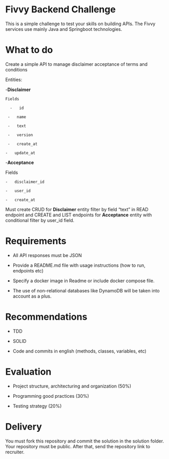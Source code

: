 # Fivvy Backend Challenge

This is a simple challenge to test your skills on building APIs. The Fivvy services use mainly Java and Springboot technologies.

# What to do

Create a simple API to manage disclaimer acceptance of terms and conditions

Entities:

-**Disclaimer**

    Fields

      -   id
    
     -   name
    
     -   text
    
     -   version
    
     -   create_at
    
    -   update_at
    

-**Acceptance**

  Fields

    -   disclaimer_id
    
    -   user_id
    
    -   create_at
    

Must create CRUD for **Disclaimer** entity filter by field “text” in READ endpoint and CREATE and LIST endpoints for **Acceptance** entity with conditional filter by user_id field.

# Requirements

-   All API responses must be JSON
    
-   Provide a README.md file with usage instructions (how to run, endpoints etc)
    
-   Specify a docker image in Readme or include docker compose file.
    
-   The use of non-relational databases like DynamoDB will be taken into account as a plus.
    

# Recommendations

-   TDD
    
-   SOLID
    
-   Code and commits in english (methods, classes, variables, etc)
    

# Evaluation

-   Project structure, architecturing and organization (50%)
    
-   Programming good practices (30%)
    
-   Testing strategy (20%)
    

# Delivery

You must fork this repository and commit the solution in the solution folder. Your repository must be public. After that, send the repository link to recruiter.